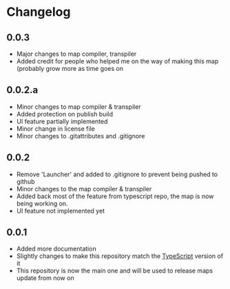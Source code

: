 # Changelog

## 0.0.3

- Major changes to map compiler, transpiler
- Added credit for people who helped me on the way of making this map (probably grow more as time goes on

## 0.0.2.a

- Minor changes to map compiler & transpiler
- Added protection on publish build
- UI feature partially implemented
- Minor change in license file
- Minor changes to .gitattributes and .gitignore

## 0.0.2

- Remove 'Launcher' and added to .gitignore to prevent being pushed to github
- Minor changes to the map compiler & transpiler
- Added back most of the feature from typescript repo, the map is now being working on.
- UI feature not implemented yet

## 0.0.1

- Added more documentation
- Slightly changes to make this repository match the [TypeScript](https://github.com/KrayOristine/hdef_ts) version of it
- This repository is now the main one and will be used to release maps update from now on
